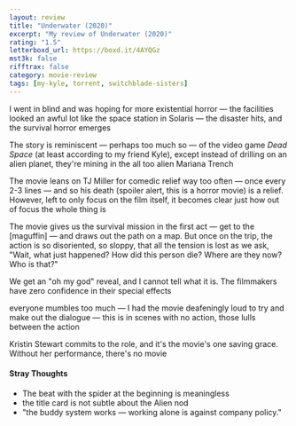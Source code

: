 ```yaml
---
layout: review
title: "Underwater (2020)"
excerpt: "My review of Underwater (2020)"
rating: "1.5"
letterboxd_url: https://boxd.it/4AYQGz
mst3k: false
rifftrax: false
category: movie-review
tags: [my-kyle, torrent, switchblade-sisters]
---
```


I went in blind and was hoping for more existential horror — the facilities looked an awful lot like the space station in Solaris — the disaster hits, and the survival horror emerges

The story is reminiscent — perhaps too much so — of the video game <i>Dead Space</i> (at least according to my friend Kyle), except instead of drilling on an alien planet, they're mining in the all too alien Mariana Trench

The movie leans on TJ Miller for comedic relief way too often — once every 2-3 lines — and so his death (spoiler alert, this is a horror movie) is a relief. However, left to only focus on the film itself, it becomes clear just how out of focus the whole thing is

The movie gives us the survival mission in the first act — get to the [maguffin] — and draws out the path on a map. But once on the trip, the action is so disoriented, so sloppy, that all the tension is lost as we ask, "Wait, what just happened? How did this person die? Where are they now? Who is that?"

We get an "oh my god" reveal, and I cannot tell what it is. The filmmakers have zero confidence in their special effects

everyone mumbles too much — I had the movie deafeningly loud to try and make out the dialogue — this is in scenes with no action, those lulls between the action

Kristin Stewart commits to the role, and it's the movie's one saving grace. Without her performance, there's no movie

#### Stray Thoughts

- The beat with the spider at the beginning is meaningless
- the title card is not subtle about the Alien nod
- "the buddy system works — working alone is against company policy."
